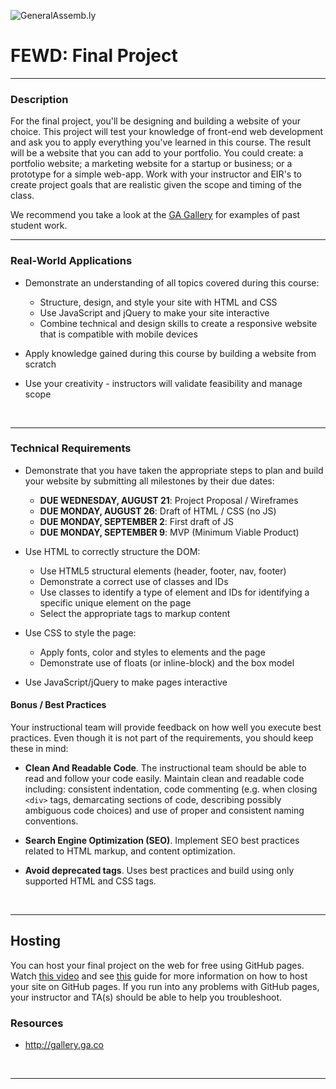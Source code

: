 ![GeneralAssemb.ly](https://camo.githubusercontent.com/6ce15b81c1f06d716d753a61f5db22375fa684da/68747470733a2f2f67612d646173682e73332e616d617a6f6e6177732e636f6d2f70726f64756374696f6e2f6173736574732f6c6f676f2d39663838616536633963333837313639306533333238306663663535376633332e706e67)

# FEWD: Final Project

---


### Description

For the final project, you'll be designing and building a website of your choice. This project will test your knowledge of front-end web development and ask you to apply everything you've learned in this course. The result will be a website that you can add to your portfolio.  You could create: a portfolio website; a marketing website for a startup or business; or a prototype for a simple web-app. Work with your instructor and EIR's to create project goals that are realistic given the scope and timing of the class.

We recommend you take a look at the [GA Gallery](http:/gallery.ga.co) for examples of past student work.



---


### Real-World Applications

- Demonstrate an understanding of all topics covered during this course:

  - Structure, design, and style your site with HTML and CSS
  - Use JavaScript and jQuery to make your site interactive
  - Combine technical and design skills to create a responsive website that is compatible with mobile devices

- Apply knowledge gained during this course by building a website from scratch
- Use your creativity - instructors will validate feasibility and manage scope


<br>

---


### Technical Requirements

- Demonstrate that you have taken the appropriate steps to plan and build your website by submitting all milestones by their due dates:
  - **DUE WEDNESDAY, AUGUST 21**: Project Proposal / Wireframes 
  - **DUE MONDAY, AUGUST 26**: Draft of HTML / CSS (no JS) 
  - **DUE MONDAY, SEPTEMBER 2**: First draft of JS 
  - **DUE MONDAY, SEPTEMBER 9**: MVP (Minimum Viable Product) 

- Use HTML to correctly structure the DOM:
  - Use HTML5 structural elements (header, footer, nav, footer)
  - Demonstrate a correct use of classes and IDs
  - Use classes to identify a type of element and IDs for identifying a specific unique element on the page
  - Select the appropriate tags to markup content

- Use CSS to style the page:
  - Apply fonts, color and styles to elements and the page
  - Demonstrate use of floats (or inline-block) and the box model

- Use JavaScript/jQuery to make pages interactive


#### Bonus / Best Practices

Your instructional team will provide feedback on how well you execute best practices. Even though it is not part of the requirements, you should keep these in mind:

- __Clean And Readable Code__. The instructional team should be able to read and follow your code easily.  Maintain clean and readable code including: consistent indentation, code commenting (e.g. when closing `<div>` tags, demarcating sections of code, describing possibly ambiguous code choices) and use of proper and consistent naming conventions.

- __Search Engine Optimization (SEO)__. Implement SEO best practices related to HTML markup, and content optimization.

- __Avoid deprecated tags__. Uses best practices and build using only supported HTML and CSS tags.

<br>

---

## Hosting

You can host your final project on the web for free using GitHub pages. Watch [this video](https://generalassembly.wistia.com/medias/jn23v1hc93) and see [this](Getting_Started_with_GitHub_Pages.pdf) guide for more information on how to host your site on GitHub pages. If you run into any problems with GitHub pages, your instructor and TA(s) should be able to help you troubleshoot.

### Resources


- http://gallery.ga.co


<br>

---
